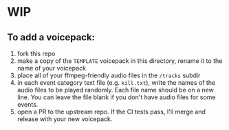 # WIP

## To add a voicepack:

1. fork this repo
2. make a copy of the `TEMPLATE` voicepack in this directory, rename it to the name of your voicepack
3. place all of your ffmpeg-friendly audio files in the `/tracks` subdir
4. in each event category text file (e.g. `kill.txt`), write the names of the audio files to be played randomly. Each
   file name should be on a new line. You can leave the file blank if you don't have audio files for some events.
5. open a PR to the upstream repo. If the CI tests pass, I'll merge and release with your new voicepack.
